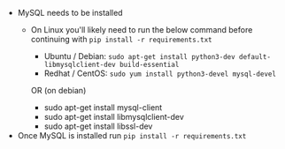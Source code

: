 - MySQL needs to be installed
  - On Linux you'll likely need to run the below command before continuing with `pip install -r requirements.txt`
    - Ubuntu / Debian: `sudo apt-get install python3-dev default-libmysqlclient-dev build-essential`
    - Redhat / CentOS: `sudo yum install python3-devel mysql-devel`
    
    OR (on debian)
      - sudo apt-get install mysql-client 
      - sudo apt-get install libmysqlclient-dev 
      - sudo apt-get install libssl-dev
- Once MySQL is installed run `pip install -r requirements.txt`
